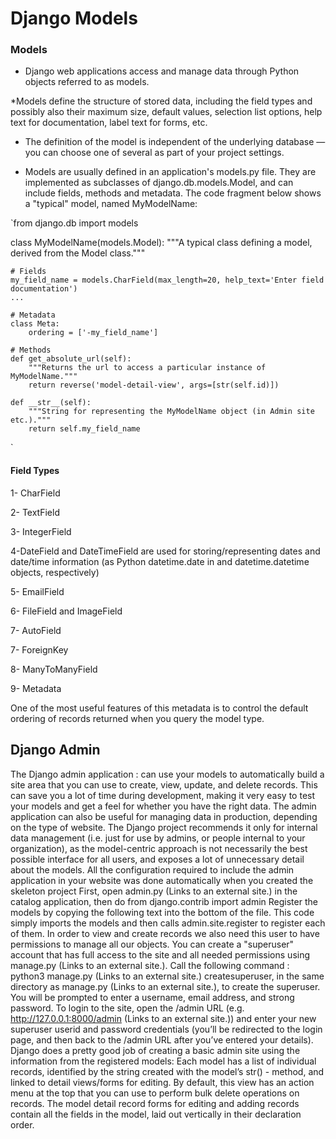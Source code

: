 # Django Models

### Models


* Django web applications access and manage data through Python objects 
referred to as models.


 *Models define the structure of stored data, including the field types 
 and possibly also their maximum size, default values, selection list 
 options, help text for documentation, label text for forms, etc.

* The definition of the model is independent of the underlying database — 
you can choose one of several as part of your project settings.


* Models are usually defined in an application's models.py file. They are 
implemented as subclasses of django.db.models.Model, and can include 
fields, methods and metadata. The code fragment below shows a "typical" 
model, named MyModelName:



`from django.db import models

class MyModelName(models.Model):
    """A typical class defining a model, derived from the Model class."""

    # Fields
    my_field_name = models.CharField(max_length=20, help_text='Enter field documentation')
    ...

    # Metadata
    class Meta: 
        ordering = ['-my_field_name']

    # Methods
    def get_absolute_url(self):
        """Returns the url to access a particular instance of MyModelName."""
        return reverse('model-detail-view', args=[str(self.id)])
    
    def __str__(self):
        """String for representing the MyModelName object (in Admin site etc.)."""
        return self.my_field_name
`

#### Field Types

1- CharField

2- TextField

3- IntegerField

4-DateField and DateTimeField are used for storing/representing dates and 
date/time information (as Python datetime.date in and datetime.datetime 
objects, respectively)


5- EmailField

6- FileField and ImageField

7- AutoField

7- ForeignKey

8- ManyToManyField

9- Metadata

One of the most useful features of this metadata is to control the default ordering of records returned when you query the model type.

## Django Admin


The Django admin application : can use your models to automatically build a site area that you can use to create, view, update, and delete records. This can save you a lot of time during development, making it very easy to test your models and get a feel for whether you have the right data.
The admin application can also be useful for managing data in production, depending on the type of website. The Django project recommends it only for internal data management (i.e. just for use by admins, or people internal to your organization), as the model-centric approach is not necessarily the best possible interface for all users, and exposes a lot of unnecessary detail about the models.
All the configuration required to include the admin application in your website was done automatically when you created the skeleton project
First, open admin.py (Links to an external site.) in the catalog application, then do from django.contrib import admin
Register the models by copying the following text into the bottom of the file. This code simply imports the models and then calls admin.site.register to register each of them.
In order to view and create records we also need this user to have permissions to manage all our objects. You can create a "superuser" account that has full access to the site and all needed permissions using manage.py (Links to an external site.).
Call the following command : python3 manage.py (Links to an external site.) createsuperuser, in the same directory as manage.py (Links to an external site.), to create the superuser. You will be prompted to enter a username, email address, and strong password.
To login to the site, open the /admin URL (e.g. http://127.0.0.1:8000/admin (Links to an external site.)) and enter your new superuser userid and password credentials (you’ll be redirected to the login page, and then back to the /admin URL after you’ve entered your details).
Django does a pretty good job of creating a basic admin site using the information from the registered models:
Each model has a list of individual records, identified by the string created with the model’s str() - method, and linked to detail views/forms for editing. By default, this view has an action menu at the top that you can use to perform bulk delete operations on records.
The model detail record forms for editing and adding records contain all the fields in the model, laid out vertically in their declaration order.
